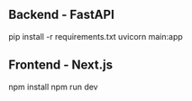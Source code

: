 ## Backend - FastAPI
pip install -r requirements.txt
uvicorn main:app


## Frontend - Next.js
npm install
npm run dev